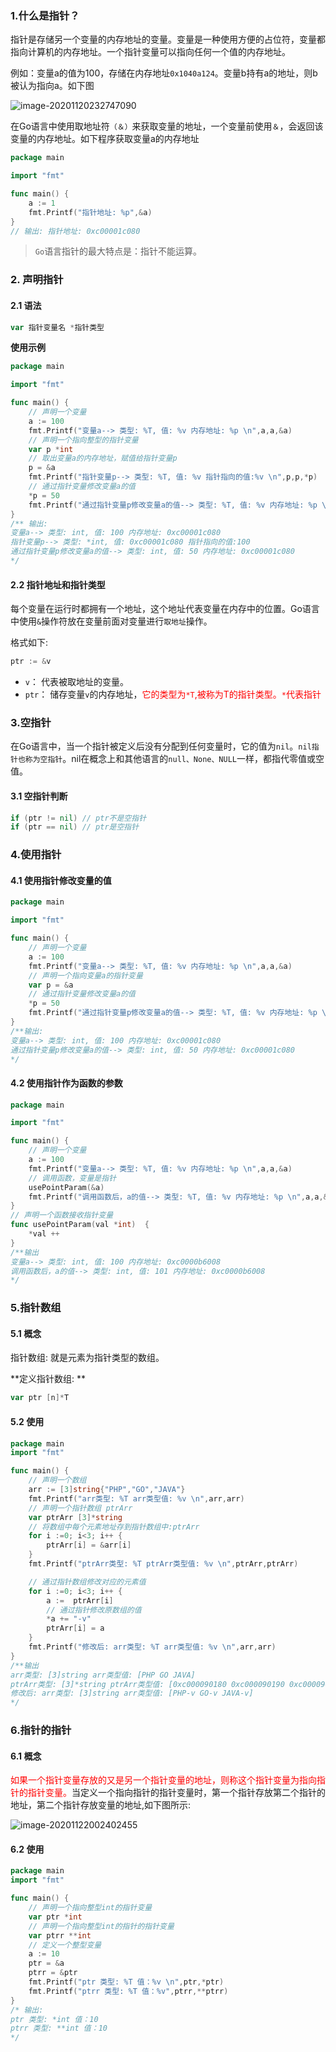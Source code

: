 ### 1.什么是指针？

指针是存储另一个变量的内存地址的变量。变量是一种使用方便的占位符，变量都指向计算机的内存地址。一个指针变量可以指向任何一个值的内存地址。

例如：变量a的值为100，存储在内存地址`0x1040a124`。变量b持有a的地址，则b被认为指向a。如下图

![image-20201120232747090](https://gitee.com/QingHui/picGo-img-bed/raw/master/img/image-20201120232747090.png)



在Go语言中使用取地址符`（＆）`来获取变量的地址，一个变量前使用`＆`，会返回该变量的内存地址。如下程序获取变量a的内存地址

```go
package main

import "fmt"

func main() {
	a := 1
	fmt.Printf("指针地址: %p",&a)
}
// 输出: 指针地址: 0xc00001c080
```

>  `Go`语言指针的最大特点是：指针不能运算。

### 2. 声明指针

#### 2.1 语法

```go
var 指针变量名 *指针类型
```

**使用示例**

```go
package main

import "fmt"

func main() {
	// 声明一个变量
	a := 100
	fmt.Printf("变量a--> 类型: %T, 值: %v 内存地址: %p \n",a,a,&a)
	// 声明一个指向整型的指针变量
	var p *int
	// 取出变量a的内存地址，赋值给指针变量p
	p = &a
	fmt.Printf("指针变量p--> 类型: %T, 值: %v 指针指向的值:%v \n",p,p,*p)
	// 通过指针变量修改变量a的值
	*p = 50
	fmt.Printf("通过指针变量p修改变量a的值--> 类型: %T, 值: %v 内存地址: %p \n",a,a,&a)
}
/** 输出:
变量a--> 类型: int, 值: 100 内存地址: 0xc00001c080 
指针变量p--> 类型: *int, 值: 0xc00001c080 指针指向的值:100 
通过指针变量p修改变量a的值--> 类型: int, 值: 50 内存地址: 0xc00001c080 
*/
```



#### 2.2 指针地址和指针类型

每个变量在运行时都拥有一个地址，这个地址代表变量在内存中的位置。Go语言中使用`&`操作符放在变量前面对变量进行`取地址`操作。

格式如下:

```go
ptr := &v
```

- `v`： 代表被取地址的变量。
- `ptr`： 储存变量`v`的内存地址，<font color=red>它的类型为`*T`,被称为T的指针类型。`*`代表指针</font>



### 3.空指针

在Go语言中，当一个指针被定义后没有分配到任何变量时，它的值为`nil`。`nil指针也称为空指针`。nil在概念上和其他语言的`null、None、NULL`一样，都指代零值或空值。

#### 3.1 空指针判断

```go
if (ptr != nil) // ptr不是空指针
if (ptr == nil) // ptr是空指针
```

### 4.使用指针

#### 4.1 使用指针修改变量的值

```go
package main

import "fmt"

func main() {
	// 声明一个变量
	a := 100
	fmt.Printf("变量a--> 类型: %T, 值: %v 内存地址: %p \n",a,a,&a)
	// 声明一个指向变量a的指针变量
	var p = &a
	// 通过指针变量修改变量a的值
	*p = 50
	fmt.Printf("通过指针变量p修改变量a的值--> 类型: %T, 值: %v 内存地址: %p \n",a,a,&a)
}
/**输出:
变量a--> 类型: int, 值: 100 内存地址: 0xc00001c080 
通过指针变量p修改变量a的值--> 类型: int, 值: 50 内存地址: 0xc00001c080 
*/
```

#### 4.2 使用指针作为函数的参数

```go
package main

import "fmt"

func main() {
	// 声明一个变量
	a := 100
	fmt.Printf("变量a--> 类型: %T, 值: %v 内存地址: %p \n",a,a,&a)
	// 调用函数，变量是指针
	usePointParam(&a)
	fmt.Printf("调用函数后，a的值--> 类型: %T, 值: %v 内存地址: %p \n",a,a,&a)
}
// 声明一个函数接收指针变量
func usePointParam(val *int)  {
	*val ++
}
/**输出
变量a--> 类型: int, 值: 100 内存地址: 0xc0000b6008 
调用函数后，a的值--> 类型: int, 值: 101 内存地址: 0xc0000b6008 
*/
```

### 5.指针数组

#### 5.1 概念

指针数组: 就是元素为指针类型的数组。

**定义指针数组: **

```go
var ptr [n]*T
```

#### 5.2 使用

```go
package main
import "fmt"

func main() {
	// 声明一个数组
	arr := [3]string{"PHP","GO","JAVA"}
	fmt.Printf("arr类型: %T arr类型值: %v \n",arr,arr)
	// 声明一个指针数组 ptrArr
	var ptrArr [3]*string
	// 将数组中每个元素地址存到指针数组中:ptrArr
	for i :=0; i<3; i++ {
		ptrArr[i] = &arr[i]
	}
	fmt.Printf("ptrArr类型: %T ptrArr类型值: %v \n",ptrArr,ptrArr)

	// 通过指针数组修改对应的元素值
	for i :=0; i<3; i++ {
		a :=  ptrArr[i]
		// 通过指针修改原数组的值
		*a += "-v"
		ptrArr[i] = a
	}
	fmt.Printf("修改后: arr类型: %T arr类型值: %v \n",arr,arr)
}
/**输出
arr类型: [3]string arr类型值: [PHP GO JAVA] 
ptrArr类型: [3]*string ptrArr类型值: [0xc000090180 0xc000090190 0xc0000901a0] 
修改后: arr类型: [3]string arr类型值: [PHP-v GO-v JAVA-v] 
*/
```

### 6.指针的指针

#### 6.1 概念

<font color=red>如果一个指针变量存放的又是另一个指针变量的地址，则称这个指针变量为指向指针的指针变量。</font>当定义一个指向指针的指针变量时，第一个指针存放第二个指针的地址，第二个指针存放变量的地址,如下图所示:

![image-20201122002402455](https://gitee.com/QingHui/picGo-img-bed/raw/master/img/image-20201122002402455.png)

#### 6.2 使用

```go
package main
import "fmt"

func main() {
	// 声明一个指向整型int的指针变量
	var ptr *int
	// 声明一个指向整型int的指针的指针变量
	var ptrr **int
	// 定义一个整型变量
	a := 10
	ptr = &a
	ptrr = &ptr
	fmt.Printf("ptr 类型: %T 值：%v \n",ptr,*ptr)
	fmt.Printf("ptrr 类型: %T 值：%v",ptrr,**ptrr)
}
/* 输出:
ptr 类型: *int 值：10 
ptrr 类型: **int 值：10
*/
```

